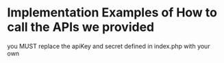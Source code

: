 # Implementation Examples of How to call the APIs we provided
you MUST replace the apiKey and secret defined in index.php with your own
